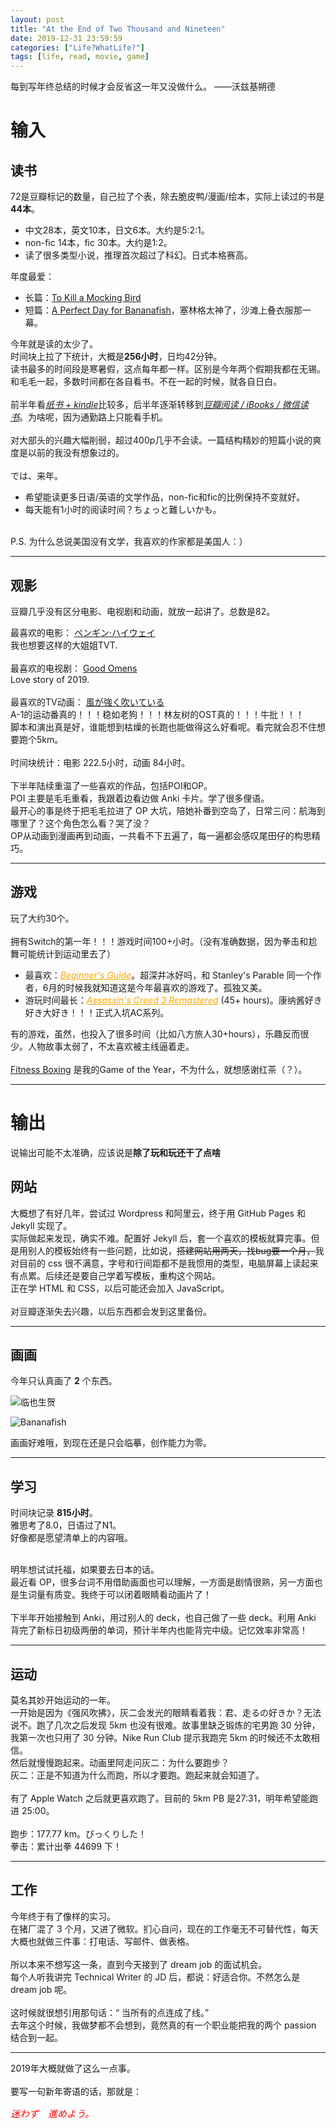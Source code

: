 ```yaml
---
layout: post 
title: "At the End of Two Thousand and Nineteen" 
date: 2019-12-31 23:59:59
categories: ["Life?WhatLife?"]
tags: [life, read, movie, game]
---
```


每到写年终总结的时候才会反省这一年又没做什么。
——沃兹基朔德

<!-- more -->

# 输入
## 读书
72是豆瓣标记的数量，自己拉了个表，除去脆皮鸭/漫画/绘本，实际上读过的书是**44本**。
<br/>

- 中文28本，英文10本，日文6本。大约是5:2:1。
- non-fic 14本，fic 30本。大约是1:2。
- 读了很多类型小说，推理首次超过了科幻。日式本格赛高。

年度最爱：
- 长篇：[To Kill a Mocking Bird](https://book.douban.com/subject/11650038/)
- 短篇：[A Perfect Day for Bananafish](https://book.douban.com/subject/10555097/)，塞林格太神了，沙滩上叠衣服那一幕。


今年就是读的太少了。<br/>
时间块上拉了下统计，大概是**256小时**，日均42分钟。<br/>
读书最多的时间段是寒暑假，这点每年都一样。区别是今年两个假期我都在无锡。和毛毛一起，多数时间都在各自看书。不在一起的时候，就各自日白。<br/><br/>
前半年看<u>*纸书 + kindle*</u>比较多，后半年逐渐转移到<u>*豆瓣阅读 / iBooks / 微信读书*</u>。为啥呢，因为通勤路上只能看手机。<br/><br/>
对大部头的兴趣大幅削弱，超过400p几乎不会读。一篇结构精妙的短篇小说的爽度是以前的我没有想象过的。
<br/>
<br/>
では、来年。
- 希望能读更多日语/英语的文学作品，non-fic和fic的比例保持不变就好。
- 每天能有1小时的阅读时间？ちょっと難しいかも。

<br/>
P.S. 为什么总说美国没有文学，我喜欢的作家都是美国人：）

---
## 观影
豆瓣几乎没有区分电影、电视剧和动画，就放一起讲了。总数是82。<br/>

最喜欢的电影：
[ペンギン·ハイウェイ](https://movie.douban.com/subject/30158971/)
<br/>
我也想要这样的大姐姐TVT.<br/><br/>
最喜欢的电视剧：
[Good Omens](https://movie.douban.com/subject/26846856/)<br/>
Love story of 2019.<br/><br/>
最喜欢的TV动画：
[風が強く吹いている](https://movie.douban.com/subject/30238385/)<br/>
A-1的运动番真的！！！稳如老狗！！！林友树的OST真的！！！牛批！！！<br/>
脚本和演出真是好，谁能想到枯燥的长跑也能做得这么好看呢。看完就会忍不住想要跑个5km。
<br/><br/>
时间块统计：电影 222.5小时，动画 84小时。<br/><br/>
下半年陆续重温了一些喜欢的作品，包括POI和OP。<br/>
POI 主要是毛毛重看，我跟着边看边做 Anki 卡片。学了很多俚语。<br/>
最开心的事是终于把毛毛拉进了 OP 大坑，陪她补番到空岛了，日常三问：航海到哪里了？这个角色怎么看？哭了没？
<br/>
OP从动画到漫画再到动画，一共看不下五遍了，每一遍都会感叹尾田仔的构思精巧。


---
## 游戏
玩了大约30个。
<br/><br/>
拥有Switch的第一年！！！游戏时间100+小时。（没有准确数据，因为拳击和尬舞可能统计到运动里去了）

- 最喜欢：<a href="https://www.douban.com/game/26633072/" style="font-style:italic;color:orange">Beginner's Guide</a>。超深井冰好吗，和 Stanley's Parable 同一个作者，6月的时候我就知道这是今年最喜欢的游戏了。孤独又美。
- 游玩时间最长：<a href="https://www.douban.com/game/10754657/" style="font-style:italic; color:orange">Assassin's Creed 3 Remastered</a> (45+ hours)。康纳酱好き好き大好き！！！正式入坑AC系列。

有的游戏，虽然，也投入了很多时间（比如八方旅人30+hours），乐趣反而很少。人物故事太弱了，不太喜欢被主线逼着走。
<br/><br/>
<a href="https://www.douban.com/game/30340866/">Fitness Boxing</a> 是我的Game of the Year，不为什么，就想感谢红茶（？）。

---
# 输出
说输出可能不太准确，应该说是<strong>除了玩和玩还干了点啥</strong>

## 网站
大概想了有好几年，尝试过 Wordpress 和阿里云，终于用 GitHub Pages 和 Jekyll 实现了。
<br/>
实际做起来发现，确实不难。配置好 Jekyll 后，套一个喜欢的模板就算完事。但是用别人的模板始终有一些问题，比如说，<s>搭建网站用两天，找bug要一个月，</s>我对目前的 css 很不满意，字号和行间距都不是我惯用的类型，电脑屏幕上读起来有点累。后续还是要自己学着写模板，重构这个网站。<br/>
正在学 HTML 和 CSS，以后可能还会加入 JavaScript。
<br/><br/>
对豆瓣逐渐失去兴趣，以后东西都会发到这里备份。

---
## 画画
今年只认真画了 **2** 个东西。<br/>

![临也生贺](/assets/images/2019-12-31/Izaya.jpg)<br/>

![Bananafish](/assets/images/2019-12-31/Bananafish.jpg)
<br/>

画画好难哦，到现在还是只会临摹，创作能力为零。

---
## 学习
时间块记录 **815小时**。<br/>
雅思考了8.0，日语过了N1。<br/>
好像都是愿望清单上的内容哦。

<br/>
明年想试试托福，如果要去日本的话。
<br/>
最近看 OP，很多台词不用借助画面也可以理解，一方面是剧情很熟，另一方面也是生词量有质变。我终于可以闭着眼睛看动画片了！
<br/><br/>
下半年开始接触到 Anki，用过别人的 deck，也自己做了一些 deck。利用 Anki 背完了新标日初级两册的单词，预计半年内也能背完中级。记忆效率非常高！

---
## 运动
莫名其妙开始运动的一年。<br/>
一开始是因为《强风吹拂》，灰二会发光的眼睛看着我：君、走るの好きか？无法说不。跑了几次之后发现 5km 也没有很难。故事里缺乏锻炼的宅男跑 30 分钟，我第一次也只用了 30 分钟。Nike Run Club 提示我跑完 5km 的时候还不太敢相信。
<br/>
然后就慢慢跑起来。动画里阿走问灰二：为什么要跑步？<br/>
灰二：正是不知道为什么而跑，所以才要跑。跑起来就会知道了。<br/><br/>
有了 Apple Watch 之后就更喜欢跑了。目前的 5km PB 是27:31，明年希望能跑进 25:00。
<br/><br/>
跑步：177.77 km。びっくりした！<br/> 
拳击：累计出拳 44699 下！

---
## 工作
今年终于有了像样的实习。
<br/>
在猪厂混了 3 个月，又进了微软。扪心自问，现在的工作毫无不可替代性，每天大概也就做三件事：打电话、写邮件、做表格。
<br/>
<br/>
所以本来不想写这一条，直到今天接到了 dream job 的面试机会。<br/>
每个人听我讲完 Technical Writer 的 JD 后，都说：好适合你。不然怎么是 dream job 呢。
<br/><br/>
这时候就很想引用那句话：<q> 当所有的点连成了线。</q> <br/>
去年这个时候，我做梦都不会想到，竟然真的有一个职业能把我的两个 passion 结合到一起。


---

2019年大概就做了这么一点事。
<br/><br/>
要写一句新年寄语的话，那就是：<br/>
<p style="color:red;font-style:italic;font-size:15px">迷わず　進めよう。</p>
<br/><br/>
